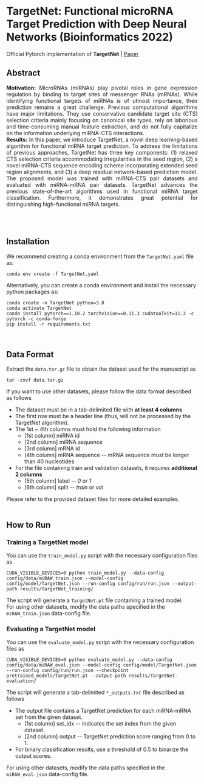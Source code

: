# TargetNet: Functional microRNA Target Prediction with Deep Neural Networks (Bioinformatics 2022)
Official Pytorch implementation of **TargetNet** | [Paper](https://academic.oup.com/bioinformatics/advance-article-abstract/doi/10.1093/bioinformatics/btab733/6408435)
<br/>

## Abstract
<p style="text-align:justify">
<strong>Motivation:</strong> MicroRNAs (miRNAs) play pivotal roles in gene expression regulation by binding to target sites of messenger RNAs (mRNAs). While identifying functional targets of miRNAs is of utmost importance, their prediction remains a great challenge. Previous computational algorithms have major limitations. They use conservative candidate target site (CTS) selection criteria mainly focusing on canonical site types, rely on laborious and time-consuming manual feature extraction, and do not fully capitalize on the information underlying miRNA-CTS interactions. 
<br/>
<strong>Results:</strong> In this paper, we introduce TargetNet, a novel deep learning-based algorithm for functional miRNA target prediction. To address the limitations of previous approaches, TargetNet has three key components: (1) relaxed CTS selection criteria accommodating irregularities in the seed region, (2) a novel miRNA-CTS sequence encoding scheme incorporating extended seed region alignments, and (3) a deep residual network-based prediction model. The proposed model was trained with miRNA-CTS pair datasets and evaluated with miRNA-mRNA pair datasets. TargetNet advances the previous state-of-the-art algorithms used in functional miRNA target classification. Furthermore, it demonstrates great potential for distinguishing high-functional miRNA targets. 
<br/><br/>
</p>
<br/>

## Installation
We recommend creating a conda environment from the <code>TargetNet.yaml</code> file as:
```
conda env create -f TargetNet.yaml
```
Alternatively, you can create a conda environment and install the necessary python packages as:
```
conda create -n TargetNet python=3.8
conda activate TargetNet
conda install pytorch==1.10.2 torchvision==0.11.3 cudatoolkit=11.3 -c pytorch -c conda-forge
pip install -r requirements.txt
```
<br/>

## Data Format
Extract the <code>data.tar.gz</code> file to obtain the dataset used for the manuscript as
```
tar -zxvf data.tar.gz
```
If you want to use other datasets, please follow the data format described as follows

- The dataset must be in a tab-delimited file with **at least 4 columns**
- The first row must be a header line (thus, will not be processed by the TargetNet algorithm).
- The 1st ~ 4th columns must hold the following information
    - [1st column] miRNA id
    - [2nd column] miRNA sequence
    - [3rd column] mRNA id
    - [4th column] mRNA sequence -- mRNA sequence must be longer than 40 nucleotides
- For the file containing train and validation datasets, it requires **additional 2 columns**
    - [5th column] label -- *0* or *1*
    - [6th column] split -- *train* or *val*
    
Please refer to the provided dataset files for more detailed examples.
<br/><br/>

## How to Run
### Training a TargetNet model
You can use the <code>train_model.py</code> script with the necessary configuration files as
```
CUDA_VISIBLE_DEVICES=0 python train_model.py --data-config config/data/miRAW_train.json --model-config config/model/TargetNet.json --run-config config/run/run.json --output-path results/TargetNet_training/
```
The script will generate a <code>TargetNet.pt</code> file containing a trained model. <br>
For using other datasets, modify the data paths specified in the <code>miRAW_train.json</code> data-config file.

### Evaluating a TargetNet model
You can use the <code>evaluate_model.py</code> script with the necessary configuration files as
```
CUDA_VISIBLE_DEVICES=0 python evaluate_model.py --data-config config/data/miRAW_eval.json --model-config config/model/TargetNet.json --run-config config/run/run.json --checkpoint pretrained_models/TargetNet.pt --output-path results/TargetNet-evaluation/
```
The script will generate a tab-delimited <code>*_outputs.txt</code> file described as follows

- The output file contains a TargetNet prediction for each miRNA-mRNA set from the given dataset.
    - [1st column] set_idx -- indicates the set index from the given dataset.
    - [2nd column] output -- TargetNet prediction score ranging from 0 to 1.
- For binary classification results, use a threshold of 0.5 to binarize the output scores.

For using other datasets, modify the data paths specified in the <code>miRAW_eval.json</code> data-config file.
<br/><br/><br/>
